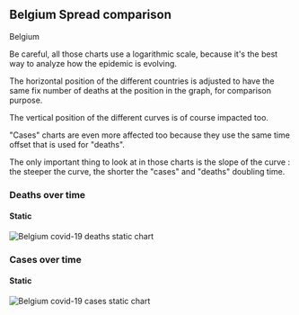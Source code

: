 ## Belgium Spread comparison 

Belgium



Be careful, all those charts use a logarithmic scale, because it's the best way to analyze how the epidemic is evolving.
 
The horizontal position of the different countries is adjusted to have the same fix number of deaths at the position in the graph, for comparison purpose.

The vertical position of the different curves is of course impacted too.

"Cases" charts are even more affected too because they use the same time offset that is used for "deaths".

The only important thing to look at in those charts is the slope of the curve : the steeper the curve, the shorter the "cases" and "deaths" doubling time.



 
### Deaths over time
 
#### Static
![Belgium covid-19 deaths static chart](https://raw.githubusercontent.com/madlag/coronavirus_study/master/notebooks/graphs/2020-03-20/countries/Belgium/2020-03-20_Belgium_deaths.png "Belgium covid-19 deaths static chart")   

 
### Cases over time
 
#### Static
![Belgium covid-19 cases static chart](https://raw.githubusercontent.com/madlag/coronavirus_study/master/notebooks/graphs/2020-03-20/countries/Belgium/2020-03-20_Belgium_deaths.png "Belgium covid-19 cases static chart")   

